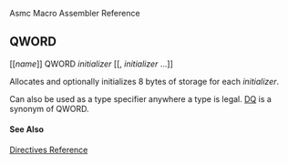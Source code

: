 Asmc Macro Assembler Reference

## QWORD

[[_name_]] QWORD _initializer_ [[, _initializer_ ...]]

Allocates and optionally initializes 8 bytes of storage for each _initializer_.

Can also be used as a type specifier anywhere a type is legal. [DQ](dq.md) is a synonym of QWORD.

#### See Also

[Directives Reference](readme.md)
